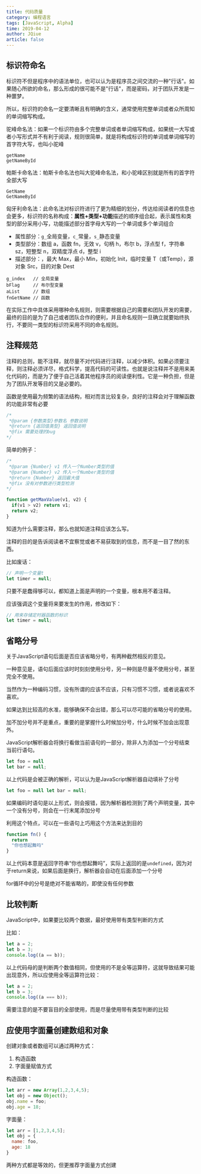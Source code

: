 ```yaml
---
title: 代码质量
category: 编程语言
tags: [JavaScript, Alpha]
time: 2019-04-12
author: JQiue
article: false
---
```


## 标识符命名

标识符不但是程序中的语法单位，也可以认为是程序员之间交流的一种"行话"。如果随心所欲的命名，那么形成的很可能不是"行话"，而是密码，对于团队开发是一种噩梦。

所以，标识符的命名一定要清晰且有明确的含义，通常使用完整单词或者众所周知的单词缩写构成。

驼峰命名法：如果一个标识符由多个完整单词或者单词缩写构成，如果统一大写或者小写形式并不有利于阅读，规则很简单，就是将构成标识符的单词或单词缩写的首字符大写，也叫小驼峰

```plain
getName
getNameById
```

帕斯卡命名法：帕斯卡命名法也叫大驼峰命名法，和小驼峰区别就是所有的首字符全部大写

```plain
GetName
GetNameById
```

匈牙利命名法：此命名法对标识符进行了更为精细的划分，传达给阅读者的信息也会更多，标识符的名称构成：**属性+类型+功能**描述的顺序组合起，表示属性和类型的部分采用小写，功能描述部分首字母大写的一个单词或多个单词组合

+ 属性部分：`g_`全局变量，`c_`常量，`s_`静态变量
+ 类型部分：数组 a，函数 fn，无效 v，句柄 h，布尔 b，浮点型 f，字符串 sz，短整型 n，双精度浮点 d，整型 i
+ 描述部分：，最大 Max，最小 Min，初始化 Init，临时变量 T（或Temp），源对象 Src，目的对象 Dest

```plain
g_index   // 全局变量
bFlag     // 布尔型变量
aList     // 数组
fnGetName // 函数
```

在实际工作中具体采用哪种命名规则，则需要根据自己的需要和团队开发的需要，最终的目的是为了自己或者团队合作的便利，并且命名规则一旦确立就要始终执行，不要同一类型的标识符采用不同的命名规则。

## 注释规范

注释的总则，能不注释，就尽量不对代码进行注释，以减少体积。如果必须要注释，则注释必须详尽，格式科学，提高代码的可读性。也就是说注释并不是用来美化代码的，而是为了便于自己活着其他程序员的阅读便利性。它是一种负担，但是为了团队开发等目的又是必要的。

函数是使用最为频繁的语法结构，相对而言比较复杂，良好的注释会对于理解函数的功能非常有必要

```js
/*
 *@param {参数类型}参数名 参数说明
 *@return {返回值类型} 返回值说明
 *@fix 需要处理的bug
*/
```

简单的例子：

```js
/*
 *@param {Number} v1 传入一个Number类型的值
 *@param {Number} v2 传入一个Number类型的值
 *@return {Number} 返回最大值
 *@fix 没有对参数进行类型检测
*/

function getMaxValue(v1, v2) {
  if(v1 > v2) return v1;
  return v2;
}
```

知道为什么需要注释，那么也就知道注释应该怎么写。

注释的目的是告诉阅读者不宜察觉或者不易获取到的信息，而不是一目了然的东西。

比如废话：

```js
// 声明一个变量t
let timer = null;
```

只要不是蠢得够可以，都知道上面是声明的一个变量，根本用不着注释。

应该强调这个变量将来要发生的作用，修改如下：

```js
// 用来存储定时器函数的标识
let timer = null;
```

## 省略分号

关于JavaScript语句后面是否应该省略分号，有两种截然相反的意见。

一种意见是，语句后面应该时时刻刻使用分号，另一种则是尽量不使用分号，甚至完全不使用。

当然作为一种编码习惯，没有所谓的应该不应该，只有习惯不习惯，或者说喜欢不喜欢。

如果达到比较高的水准，能够确保不会出错，那么可以尽可能的省略分号的使用。

加不加分号并不是重点，重要的是掌握什么时候加分号，什么时候不加会出现意外。

JavaScript解析器会将换行看做当前语句的一部分，除非人为添加一个分号结束当前行语句。

```js
let foo = null
let bar = null;
```

以上代码是会被正确的解析，可以认为是JavaScript解析器自动填补了分号

```js
let foo = null let bar = null;
```

如果编码时语句是以上形式，则会报错，因为解析器检测到了两个声明变量，其中一个没有分号，则会在一行末尾添加分号

利用这个特点，可以在一些语句上巧用这个方法来达到目的

```js
function fn() {
  return
  "你也想起舞吗"
}
```

以上代码本意是返回字符串“你也想起舞吗”，实际上返回的是`undefined`，因为对于return来说，如果后面是换行，解析器会自动在后面添加一个分号

for循环中的分号是绝对不能省略的，即使没有任何参数

## 比较判断

JavaScript中，如果要比较两个数据，最好使用带有类型判断的方式

比如：

```js
let a = 2;
let b = 3;
console.log((a == b));
```

以上代码母的是判断两个数值相同，但使用的不是全等运算符，这就导致结果可能出现意外，所以应使用全等运算符比较：

```js
let a = 2;
let b = 3;
console.log((a === b));
```

需要注意的是不要盲目的全部使用，而是尽量使用带有类型判断的比较

## 应使用字面量创建数组和对象

创建对象或者数组可以通过两种方式：

1. 构造函数
2. 字面量赋值方式

构造函数：

```js
let arr = new Array(1,2,3,4,5);
let obj = new Object();
obj.name = foo;
obj.age = 18;
```

字面量：

```js
let arr = [1,2,3,4,5];
let obj = {
  name: foo,
  age: 18
}
```

两种方式都是等效的，但更推荐字面量方式创建
